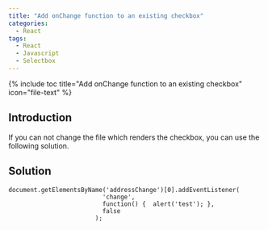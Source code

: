 ```yaml
---
title: "Add onChange function to an existing checkbox"
categories:
  - React
tags:
  - React
  - Javascript
  - Selectbox
---
```


{% include toc title="Add onChange function to an existing checkbox" icon="file-text" %}

## Introduction

If you can not change the file which renders the checkbox, you can use the following solution. 

## Solution

```liquid
document.getElementsByName('addressChange')[0].addEventListener(
                          'change',
                          function() {  alert('test'); },
                          false
                        );
```
